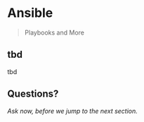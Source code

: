 # Ansible

> Playbooks and More


## tbd

tbd


## Questions?

<em class="yellow">Ask now, before we jump to the next section.</em>

